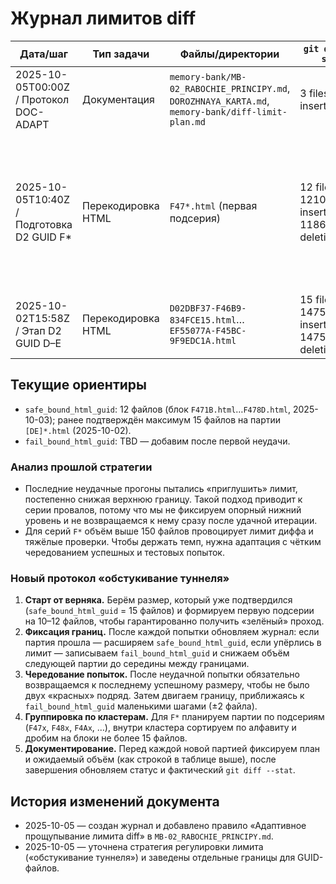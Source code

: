 # Журнал лимитов diff

| Дата/шаг | Тип задачи | Файлы/директории | `git diff --stat` | Статус | Комментарии |
| --- | --- | --- | --- | --- | --- |
| 2025-10-05T00:00Z / Протокол DOC-ADAPT | Документация | `memory-bank/MB-02_RABOCHIE_PRINCIPY.md`, `DOROZHNAYA_KARTA.md`, `memory-bank/diff-limit-plan.md` | 3 files, 25 insertions (+) | ✅ | Добавлено правило адаптивного прощупывания лимита diff и создан журнал. |
| 2025-10-05T10:40Z / Подготовка D2 GUID F* | Перекодировка HTML | `F47*.html` (первая подсерия) | 12 files, 1210 insertions(+), 1186 deletions(-) | ✅ | Стартовый блок на 12 файлов прошёл, стратегия «обстукивания туннеля» подтверждена; обновили `safe_bound_html_guid` и зафиксировали логи `logs/reencode-20251003T095151Z.json`, `logs/check_utf8-20251003T095227Z.json`. |
| 2025-10-02T15:58Z / Этап D2 GUID D–E | Перекодировка HTML | `D02DBF37-F46B9-834FCE15.html`…`EF55077A-F45BC-9F9EDC1A.html` | 15 files, 1475 insertions(+), 1475 deletions(-) | ✅ | Партия `[DE]*.html`, дифф симметричный, укладывается в лимит. Следующая калибровка — для `F*`. |

## Текущие ориентиры

- `safe_bound_html_guid`: 12 файлов (блок `F471B.html`…`F478D.html`, 2025-10-03); ранее подтверждён максимум 15 файлов на партии `[DE]*.html` (2025-10-02).
- `fail_bound_html_guid`: TBD — добавим после первой неудачи.

### Анализ прошлой стратегии

- Последние неудачные прогоны пытались «приглушить» лимит, постепенно снижая верхнюю границу. Такой подход приводит к серии провалов, потому что мы не фиксируем опорный нижний уровень и не возвращаемся к нему сразу после удачной итерации.
- Для серий `F*` объём выше 150 файлов провоцирует лимит диффа и тяжёлые проверки. Чтобы держать темп, нужна адаптация с чётким чередованием успешных и тестовых попыток.

### Новый протокол «обстукивание туннеля»

1. **Старт от верняка.** Берём размер, который уже подтвердился (`safe_bound_html_guid` = 15 файлов) и формируем первую подсерии на 10–12 файлов, чтобы гарантированно получить «зелёный» проход.
2. **Фиксация границ.** После каждой попытки обновляем журнал: если партия прошла — расширяем `safe_bound_html_guid`, если упёрлись в лимит — записываем `fail_bound_html_guid` и снижаем объём следующей партии до середины между границами.
3. **Чередование попыток.** После неудачной попытки обязательно возвращаемся к последнему успешному размеру, чтобы не было двух «красных» подряд. Затем двигаем границу, приближаясь к `fail_bound_html_guid` маленькими шагами (±2 файла).
4. **Группировка по кластерам.** Для `F*` планируем партии по подсериям (`F47x`, `F48x`, `F4Ax`, …), внутри кластера сортируем по алфавиту и дробим на блоки не более 15 файлов.
5. **Документирование.** Перед каждой новой партией фиксируем план и ожидаемый объём (как строкой в таблице выше), после завершения обновляем статус и фактический `git diff --stat`.

## История изменений документа

- 2025-10-05 — создан журнал и добавлено правило «Адаптивное прощупывание лимита diff» в `MB-02_RABOCHIE_PRINCIPY.md`.
- 2025-10-05 — уточнена стратегия регулировки лимита («обстукивание туннеля») и заведены отдельные границы для GUID-файлов.
